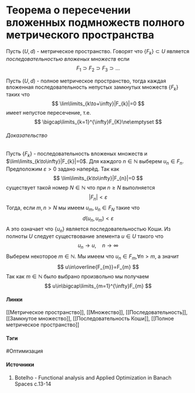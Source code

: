 # Теорема о пересечении вложенных подмножеств полного метрического пространства
Пусть $(U,d)$ - метрическое пространство. Говорят что $\{F_{k}\}\subset U$ является *последовательностью вложеных множеств* если 
$$
F_{1}\supset F_{2}\supset F_{3}\supset\dots
$$

Пусть $(U,d)$ - полное метрическое пространство, тогда каждая вложенная последовательность непустых замкнутых множеств $\{F_{k}\}$ таких что
$$
\lim\limits_{k\to+\infty}|F_{k}|=0
$$
имеет непустое пересечение, т.е.
$$
\bigcap\limits_{k=1}^{\infty}F_{K}\ne\emptyset
$$

###### Доказательство
Пусть $\{F_{k}\}$ - последовательность вложеных множеств и $\lim\limits_{k\to\infty}|F_{k}|=0$. Для каждого $n\in\mathbb{N}$ выберем $u_{n}\in F_{n}$. Предположим $\varepsilon>0$ задано наперёд. Так как 
$$
\lim\limits_{k\to\infty}|F_{n}|=0
$$
существует такой номер $N\in\mathbb{N}$ что при $n\ge N$ выполняется
$$
|F_{n}|<\varepsilon
$$
Тогда, если $m,n>N$ мы имеем $u_{m},u_{n}\in F_{N}$ такие что
$$
d(u_{n},u_{m})<\varepsilon
$$
А это означает что $\{u_{n}\}$ является последовательностью Коши. Из полноты $U$ следует существование элемента $u\in U$ такого что
$$
u_{n}\to u,\quad n\to\infty
$$
Выберем некоторое $m\in\mathbb{N}$. Мы имеем что $u_{n}\in F_{m}$,$\forall n>m$, а значит
$$
u\in\overline{F_{m}}=F_{m}
$$
Так как $m\in\mathbb{N}$ было выбрано произвольно мы получаем
$$
u\in\bigcap\limits_{m=1}^{\infty}F_{m}
$$
#### Линки
 [[Метрическое пространство]],
 [[Множество]],
 [[Последовательность]],
 [[Замкнутое множество]],
 [[Последовательность Коши]],
 [[Полное метрическое пространство]]
#### Тэги
 #Оптимизация 
#### Источники
1. Botelho - Functional analysis and Applied Optimization in Banach Spaces с.13-14